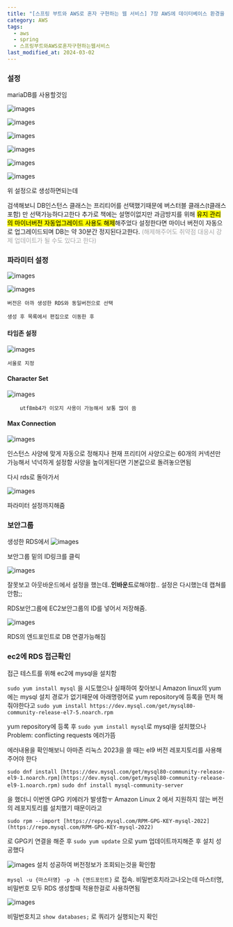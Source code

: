 ```yaml
---
title: "[스프링 부트와 AWS로 혼자 구현하는 웹 서비스] 7장 AWS에 데이터베이스 환경을 만들어보자 - AWS RDS"
category: AWS
tags:
  - aws
  - spring
  - 스프링부트와AWS로혼자구현하는웹서비스
last_modified_at: 2024-03-02
---
```

### 설정
mariaDB를 사용할것임

![images](/assets/images/alone/IMG-20240925132200-6.png)

![images](/assets/images/alone/IMG-20240925132201.png)

![images](/assets/images/alone/IMG-20240925132201-1.png)

![images](/assets/images/alone/IMG-20240925132201-2.png)

![images](/assets/images/alone/IMG-20240925132201-3.png)

![images](/assets/images/alone/IMG-20240925132201-4.png)

위 설정으로 생성하면되는데

검색해보니 DB인스턴스 클래스는 프리티어를 선택했기때문에 버스터블 클래스(t클래스포함) 만 선택가능하다고한다
추가로 책에는 설명이없지만 과금방지를 위해 <mark class="hltr-red">유지 관리의 마이너버전 자동업그레이드 사용도 해제</mark>해주었다
설정한다면 마이너 버전이 자동으로 업그레이드되며 DB는 약 30분간 정지된다고한다. <font color="#a5a5a5">(해제해주어도 취약점 대응시 강제 업데이트가 될 수도 있다고 한다)</font>
### 파라미터 설정
    
![images](/assets/images/alone/IMG-20240925132201-5.png)
    
![images](/assets/images/alone/IMG-20240925132202.png)
    
    버전은 아까 생성한 RDS와 동일버전으로 선택
    
    생성 후 목록에서 편집으로 이동한 후 
    
#### 타임존 설정
        
![images](/assets/images/alone/IMG-20240925132202-1.png)
        
	서울로 지정
        
#### Character Set
        
![images](/assets/images/alone/IMG-20240925132202-2.png)
        
        utf8mb4가 이모지 사용이 가능해서 보통 많이 씀

#### Max Connection

![images](/assets/images/alone/IMG-20240925132202-3.png)

인스턴스 사양에 맞게 자동으로 정해지나 현재 프리티어 사양으로는 60개의 커넥션만 가능해서 넉넉하게 설정함
사양을 높이게된다면 기본값으로 돌려놓으면됨


다시 rds로 돌아가서 

![images](/assets/images/alone/IMG-20240925132202-4.png)

파라미터 설정까지해줌
    
### 보안그룹
    
생성한 RDS에서 
![images](/assets/images/alone/IMG-20240925132202-5.png)

보안그룹 밑의 ID링크를 클릭

![images](/assets/images/alone/IMG-20240925132202-6.png)

잘못보고 아웃바운드에서 설정을 했는데..**인바운드**로해야함.. 설정은 다시했는데 캡쳐를 안함;;

RDS보안그룹에 EC2보안그룹의 ID를 넣어서 저장해줌.

![images](/assets/images/alone/IMG-20240925132203.png)

RDS의 엔드포인트로 DB 연결가능해짐

### ec2에 RDS 접근확인

접근 테스트를 위해 ec2에 mysql을 설치함
	
`sudo yum install mysql` 을 시도했으나 실패하여 찾아보니
Amazon linux의 yum에는 mysql 설치 경로가 없기때문에 아래명령어로 yum repository에 등록을 먼저 해줘야한다고
`sudo yum install https://dev.mysql.com/get/mysql80-community-release-el7-5.noarch.rpm`

yum repository에 등록 후 `sudo yum install mysql`로 mysql을 설치했으나
Problem: conflicting requests 에러가뜸

에러내용을 확인해보니 
아마존 리눅스 2023을 쓸 때는 el9 버전 레포지토리를 사용해주어야 한다

`sudo dnf install [https://dev.mysql.com/get/mysql80-community-release-el9-1.noarch.rpm](https://dev.mysql.com/get/mysql80-community-release-el9-1.noarch.rpm)`
`sudo dnf install mysql-community-server`

을 했더니 이번엔 GPG 키에러가 발생함ㅜ Amazon Linux 2 에서 지원하지 않는 버전의 레포지토리를 설치했기 때문이라고

`sudo rpm --import [https://repo.mysql.com/RPM-GPG-KEY-mysql-2022](https://repo.mysql.com/RPM-GPG-KEY-mysql-2022)`

로 GPG키 연결을 해준 후 `sudo yum update` 으로 yum 업데이트까지해준 후 설치 성공했다

![images](/assets/images/alone/IMG-20240925132203-1.png)
설치 성공하여 버전정보가 조회되는것을 확인함

`mysql -u {마스터명} -p -h {엔드포인트}` 로 접속. 
비밀번호치라고나오는데 마스터명, 비밀번호 모두 RDS 생성할때 적용한걸로 사용하면됨

![images](/assets/images/alone/IMG-20240925132203-2.png)

비밀번호치고 `show databases;` 로 쿼리가 실행되는지 확인

